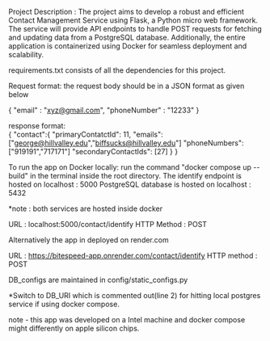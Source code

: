 
Project Description : The project aims to develop a robust and efficient Contact Management Service using Flask, a Python micro web framework. The service will provide API endpoints to handle POST requests for fetching and updating data from a PostgreSQL database. Additionally, the entire application is containerized using Docker for seamless deployment and scalability.

requirements.txt consists of all the dependencies for this project.

Request format: the request body should be in a JSON format as given below 

{
"email" : "xyz@gmail.com",
"phoneNumber" : "12233"
}

response format: 	
		{
			"contact":{
				"primaryContatctId": 11,
				"emails": ["george@hillvalley.edu","biffsucks@hillvalley.edu"]
				"phoneNumbers": ["919191","717171"]
				"secondaryContactIds": [27]
		}
	}



To run the app on Docker locally: run the command "docker compose up --build" in the terminal inside the root directory.
The identify endpoint is hosted on localhost : 5000
PostgreSQL database is hosted on localhost : 5432

*note : both services are hosted inside docker

URL : localhost:5000/contact/identify
HTTP Method : POST

Alternatively the app in deployed on render.com

URL : https://bitespeed-app.onrender.com/contact/identify
HTTP method : POST

DB_configs are maintained in config/static_configs.py

*Switch to DB_URI which is commented out(line 2) for hitting local postgres service if using docker compose.

note - this app was developed on a Intel machine and docker compose might differently on apple silicon chips.







